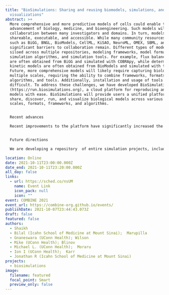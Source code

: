 ```yaml
---
title: "BioSimulations: Sharing and reusing biomodels, simulations, and
  visualizations"
abstract: >+
  More comprehensive and more predictive models of cells could enable the
  advancement of biology, medicine, and bioengineering. Such models will require
  collaboration between many investigators and domains. In turn, models must be
  shareable, executable, and accessible. While many community resources exist,
  such as BiGG, BNGL, BioModels, CellML, KiSAO, NeuroML, OMEX, SBML, and SED-ML,
  significant barriers to collaboration remain. Different types of models remain
  siloed across multiple repositories, modeling frameworks, model formats,
  simulation algorithms, and simulation tools. For example, flux balance models
  are often obtained from BiGG and simulated with COBRApy, while deterministic
  kinetic models are often obtained from BioModels and simulated with tellurium.
  Future, more comprehensive models will likely require capturing biology at
  multiple scales, requiring the ability to combine frameworks, formats,
  algorithms, and tools. Additionally, installation and usage of tools cam be
  difficult. To address these challenges, we have developed BioSimulations
  (https://run.biosimulations.org), a cloud platform for reproducing and reusing
  models with ease. BioSimulations will provide users a unified platform to
  share, discover, run, and visualize biological models across various modeling
  scales, formats, frameworks, and algorithms.


  Recent advances

  Recent improvements to the platform have significantly increased the range of supported simulations to 10 model languages, 20 simulation tools, 70 algorithms, and several modeling frameworks including continuous and discrete kinetic, logical, flux balance, spatial, particle-based, and hybrid modeling. To help investigators navigate these tools, the platform can now automatically inspect models and recommend specific algorithms and tools for executing them. Large-scale simulation results up to 5 TB per project can now be saved and queried using the Highly Scalable Data Service (HSDS). Users can also use Vega to visualize simulation results with advanced, interactive diagrams, such as activity flow diagrams, process description maps, and reaction flux maps which can be created with a variety of tools such as Escher, GINSim, and Newt. Furthermore, BioSimulations makes it easy for investigators to reuse such visualizations across multiple projects, such as to compare multiple models or simulations.


  Future directions

  We are developing a repository  of entire simulation projects, including interactive visualizations of results. 

location: Online
date: 2021-10-11T23:00:00.000Z
date_end: 2021-10-11T23:20:00.000Z
all_day: false
links:
  - url: https://sched.co/nsUM
    name: Event Link
    icon_pack: null
    icon: ""
event: COMBINE 2021
event_url: https://combine-org.github.io/events/
publishDate: 2021-10-07T23:44:43.073Z
draft: false
featured: false
authors:
  - Shaikh
  - Bilal (Icahn School of Medicine at Mount Sinai);  Marupilla
  - Gnaneswara (UConn Health); Wilson
  - Mike (UConn Health); Blinov
  - Michael L. (UConn Health);  Moraru
  - Ion I (UConn Health);  Karr
  - Jonathan R (Icahn School of Medicine at Mount Sinai)
projects:
  - biosimulations
image:
  filename: featured
  focal_point: Smart
  preview_only: false
---
```

